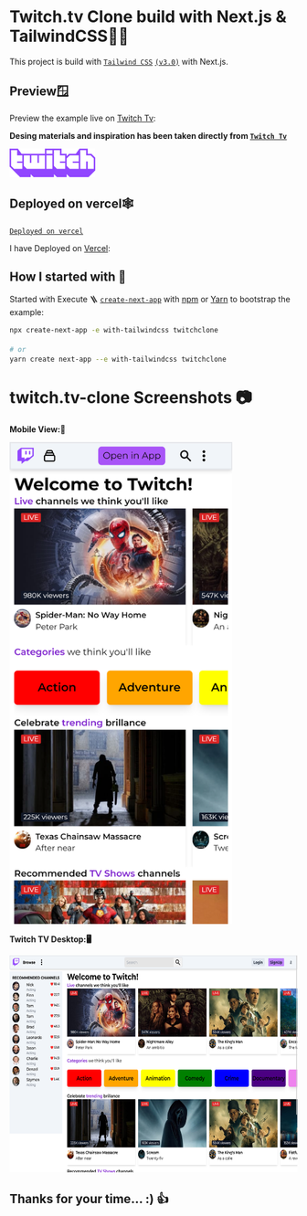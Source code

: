 # Twitch.tv Clone build with Next.js & TailwindCSS🧑‍💻
This project is build with [`Tailwind CSS`](https://tailwindcss.com/) [`(v3.0)`](https://tailwindcss.com/blog/tailwindcss-v3) with Next.js.

## Preview🪟

Preview the example live on [Twitch Tv](https://twitch-tv-clone.vercel.app/):

**Desing materials and inspiration has been taken directly from [`Twitch Tv`](https://twitch.tv/)**
<!-- adding iamges with the help of div and image tags -->

<div>
    <img  src="public/TwitchExtrudedWordmarkPurple.png" alt="Twitch Logo" height="50" width="150"/>
</div>

## Deployed on vercel🕸️

[`Deployed on vercel`](https://twitch-tv-clone.vercel.app/)

I have Deployed on [Vercel](https://vercel.com?utm_source=github&utm_medium=readme&utm_campaign=next-example):


## How I started with 👟

Started with Execute 🪜 [`create-next-app`](https://github.com/vercel/next.js/tree/canary/packages/create-next-app) with [npm](https://docs.npmjs.com/cli/init) or [Yarn](https://yarnpkg.com/lang/en/docs/cli/create/) to bootstrap the example:

```bash
npx create-next-app -e with-tailwindcss twitchclone

# or
yarn create next-app --e with-tailwindcss twitchclone
```

# twitch.tv-clone Screenshots 📷

<!-- adding files fromn public folder -->

**Mobile View:📱**
<div>
<img src="public/twitchtvmobileview.png" alt="" width="390" height="844"/>
</div>

**Twitch TV Desktop:🖥️**
<div>
    <img src="public/twitchtvdesktopview.png" alt="" width="630" height="380" class="hidden md:visible"/>
</div>


<!-- add note taking to your time -->

## Thanks for your time...   :) 👍